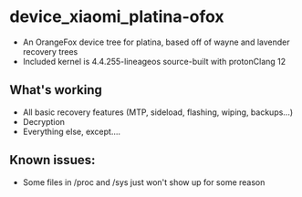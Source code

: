 # device_xiaomi_platina-ofox
- An OrangeFox device tree for platina, based off of wayne and lavender recovery trees
- Included kernel is 4.4.255-lineageos source-built with protonClang 12

What's working
-
- All basic recovery features (MTP, sideload, flashing, wiping, backups...)
- Decryption
- Everything else, except....


Known issues:
-
- Some files in /proc and /sys just won't show up for some reason